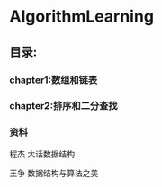 # AlgorithmLearning

## 目录:

### chapter1:数组和链表


### chapter2:排序和二分查找


### 资料

程杰 大话数据结构

王争 数据结构与算法之美